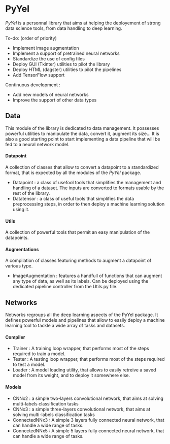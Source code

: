 # PyYel
*PyYel* is a personnal library that aims at helping the deployement of strong data science tools, from data handling to deep learning.

To-do: (order of priority)
- Implement image augmentation
- Implement a support of pretrained neural networks
- Standardize the use of config files
- Deploy GUI (Tkinter) utilities to pilot the library
- Deploy HTML (dagster) utilities to pilot the pipelines
- Add TensorFlow support

Continuous development :
- Add new models of neural networks
- Improve the support of other data types

## Data
This module of the library is dedicated to data management. It possesses powerful utilities to manipulate the data, convert it, augment its size... It is also a good starting point to start implementing a data pipeline that will be fed to a neural network model.

#### Datapoint
A collection of classes that allow to convert a datapoint to a standardized format, that is expected by all the modules of the *PyYel* package.
- Datapoint : a class of usefool tools that simplifies the management and handling of a dataset. The inputs are converted to formats usable by the rest of the library. 
- Datatensor : a class of useful tools that simplifies the data preprocessing steps, in order to then deploy a machine learning solution using it. 

#### Utils
A collection of powerful tools that permit an easy manipulation of the datapoints.

#### Augmentations
A compilation of classes featuring methods to augment a datapoint of various type.
- ImageAugmentation : features a handfull of functions that can augment any type of data, as well as its labels. Can be deployed using the dedicated pipeline controller from the Utils.py file. 

## Networks
Networks regroups all the deep learning aspects of the PyYel package. It defines powerful models and pipelines that allow to easily deploy a machine learning tool to tackle a wide array of tasks and datasets.

#### Compiler
- Trainer : A training loop wrapper, that performs most of the steps required to train a model. 
- Tester : A testing loop wrapper, that performs most of the steps required to test a model.
- Loader : A model loading utility, that allows to easily retreive a saved model from its weight, and to deploy it somewhere else. 

#### Models
- CNNx2 : a simple two-layers convolutional network, that aims at solving multi-labels classification tasks 
- CNNx3 : a simple three-layers convolutional network, that aims at solving multi-labels classification tasks
- ConnectedNNx3 : A simple 3 layers fully connected neural network, that can handle a wide range of tasks.
- ConnectedNNx5 : A simple 5 layers fully connected neural network, that can handle a wide range of tasks.
